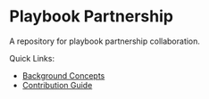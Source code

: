 # Playbook Partnership

A repository for playbook partnership collaboration.

Quick Links:
- [Background Concepts](./docs/background.md)
- [Contribution Guide](./docs/contributions.md)
